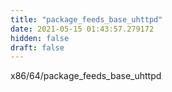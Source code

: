 ```yaml
---
title: "package_feeds_base_uhttpd"
date: 2021-05-15 01:43:57.279172
hidden: false
draft: false
---
```


x86/64/package_feeds_base_uhttpd

